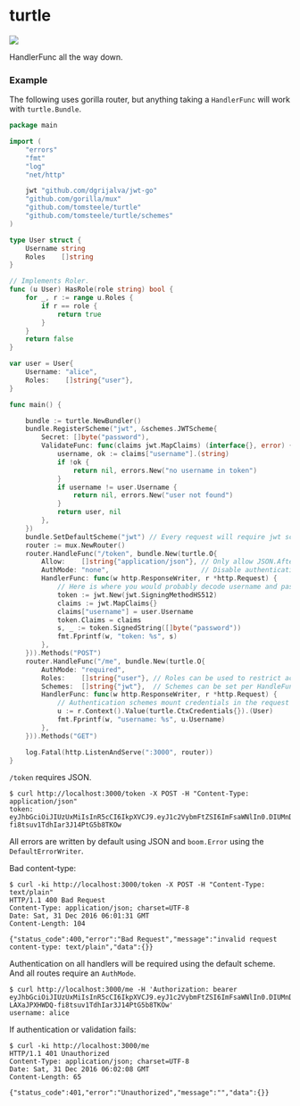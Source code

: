 # turtle
[![](https://godoc.org/github.com/tomsteele/turtle?status.svg)](http://godoc.org/github.com/tomsteele/turtle)

HandlerFunc all the way down.


### Example
The following uses gorilla router, but anything taking a `HandlerFunc` will work with `turtle.Bundle`. 
```go
package main

import (
	"errors"
	"fmt"
	"log"
	"net/http"

	jwt "github.com/dgrijalva/jwt-go"
	"github.com/gorilla/mux"
	"github.com/tomsteele/turtle"
	"github.com/tomsteele/turtle/schemes"
)

type User struct {
	Username string
	Roles    []string
}

// Implements Roler.
func (u User) HasRole(role string) bool {
	for _, r := range u.Roles {
		if r == role {
			return true
		}
	}
	return false
}

var user = User{
	Username: "alice",
	Roles:    []string{"user"},
}

func main() {

	bundle := turtle.NewBundler()
	bundle.RegisterScheme("jwt", &schemes.JWTScheme{
		Secret: []byte("password"),
		ValidateFunc: func(claims jwt.MapClaims) (interface{}, error) {
			username, ok := claims["username"].(string)
			if !ok {
				return nil, errors.New("no username in token")
			}
			if username != user.Username {
				return nil, errors.New("user not found")
			}
			return user, nil
		},
	})
	bundle.SetDefaultScheme("jwt") // Every request will require jwt scheme, unless AuthMode none.
	router := mux.NewRouter()
	router.HandleFunc("/token", bundle.New(turtle.O{
		Allow:    []string{"application/json"}, // Only allow JSON.After
		AuthMode: "none",                       // Disable authentication for this route.
		HandlerFunc: func(w http.ResponseWriter, r *http.Request) {
			// Here is where you would probably decode username and password and validate.
			token := jwt.New(jwt.SigningMethodHS512)
			claims := jwt.MapClaims{}
			claims["username"] = user.Username
			token.Claims = claims
			s, _ := token.SignedString([]byte("password"))
			fmt.Fprintf(w, "token: %s", s)
		},
	})).Methods("POST")
	router.HandleFunc("/me", bundle.New(turtle.O{
		AuthMode: "required",
		Roles:    []string{"user"}, // Roles can be used to restrict access.
		Schemes:  []string{"jwt"},  // Schemes can be set per HandleFunc.
		HandlerFunc: func(w http.ResponseWriter, r *http.Request) {
			// Authentication schemes mount credentials in the request context.
			u := r.Context().Value(turtle.CtxCredentials{}).(User)
			fmt.Fprintf(w, "username: %s", u.Username)
		},
	})).Methods("GET")

	log.Fatal(http.ListenAndServe(":3000", router))
}
```

`/token` requires JSON.
```
$ curl http://localhost:3000/token -X POST -H "Content-Type: application/json"
token: eyJhbGciOiJIUzUxMiIsInR5cCI6IkpXVCJ9.eyJ1c2VybmFtZSI6ImFsaWNlIn0.DIUMnDYOs1tti1aAEHXBdmdzqqrWYWGYSVWy4Q63RxeiCSLAXaJPXHWDQ-fi8tsuv1TdhIar3J14PtG5b8TKOw
```
All errors are written by default using JSON and `boom.Error` using the `DefaultErrorWriter`.

Bad content-type:
```
$ curl -ki http://localhost:3000/token -X POST -H "Content-Type: text/plain"
HTTP/1.1 400 Bad Request
Content-Type: application/json; charset=UTF-8
Date: Sat, 31 Dec 2016 06:01:31 GMT
Content-Length: 104

{"status_code":400,"error":"Bad Request","message":"invalid request content-type: text/plain","data":{}}
```
Authentication on all handlers will be required using the default scheme. And all routes require an `AuthMode`.
```
$ curl http://localhost:3000/me -H 'Authorization: bearer eyJhbGciOiJIUzUxMiIsInR5cCI6IkpXVCJ9.eyJ1c2VybmFtZSI6ImFsaWNlIn0.DIUMnDYOs1tti1aAEHXBdmdzqqrWYWGYSVWy4Q63RxeiCS
LAXaJPXHWDQ-fi8tsuv1TdhIar3J14PtG5b8TKOw'
username: alice
```
If authentication or validation fails:
```
$ curl -ki http://localhost:3000/me
HTTP/1.1 401 Unauthorized
Content-Type: application/json; charset=UTF-8
Date: Sat, 31 Dec 2016 06:02:08 GMT
Content-Length: 65

{"status_code":401,"error":"Unauthorized","message":"","data":{}}
```

